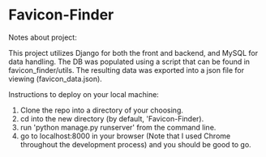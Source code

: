 # Favicon-Finder

Notes about project:

This project utilizes Django for both the front and backend, and MySQL for data handling.
The DB was populated using a script that can be found in favicon_finder/utils. The resulting data was exported into a json file for viewing (favicon_data.json).

Instructions to deploy on your local machine:
1. Clone the repo into a directory of your choosing.
2. cd into the new directory (by default, 'Favicon-Finder).
3. run 'python manage.py runserver' from the command line.
4. go to localhost:8000 in your browser (Note that I used Chrome throughout the development process) and you should be good to go.
